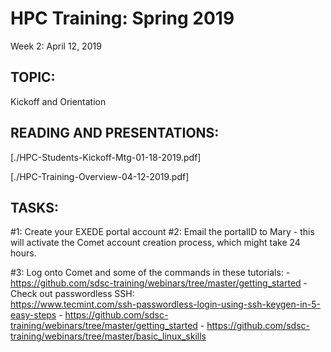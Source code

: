 # HPC Training:  Spring 2019
 Week 2: April 12, 2019

## TOPIC:  
Kickoff and Orientation

## READING AND PRESENTATIONS:
[./HPC-Students-Kickoff-Mtg-01-18-2019.pdf]

[./HPC-Training-Overview-04-12-2019.pdf]

## TASKS:
#1:   Create your EXEDE portal account
#2:   Email the portalID to Mary  - this will activate the Comet account creation 
           process, which might take 24 hours.

#3:   Log onto Comet and some of the commands in these tutorials:
	-  https://github.com/sdsc-training/webinars/tree/master/getting_started
	- Check out passwordless SSH:   
	       https://www.tecmint.com/ssh-passwordless-login-using-ssh-keygen-in-5-easy-steps
	-  https://github.com/sdsc-training/webinars/tree/master/getting_started
	-  https://github.com/sdsc-training/webinars/tree/master/basic_linux_skills


